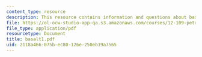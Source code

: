 ```yaml
---
content_type: resource
description: This resource contains information and questions about basalts.
file: https://ol-ocw-studio-app-qa.s3.amazonaws.com/courses/12-109-petrology-fall-2005/2118a466075bec80126e250eb19a7565_basalt1.pdf
file_type: application/pdf
resourcetype: Document
title: basalt1.pdf
uid: 2118a466-075b-ec80-126e-250eb19a7565
---
```

